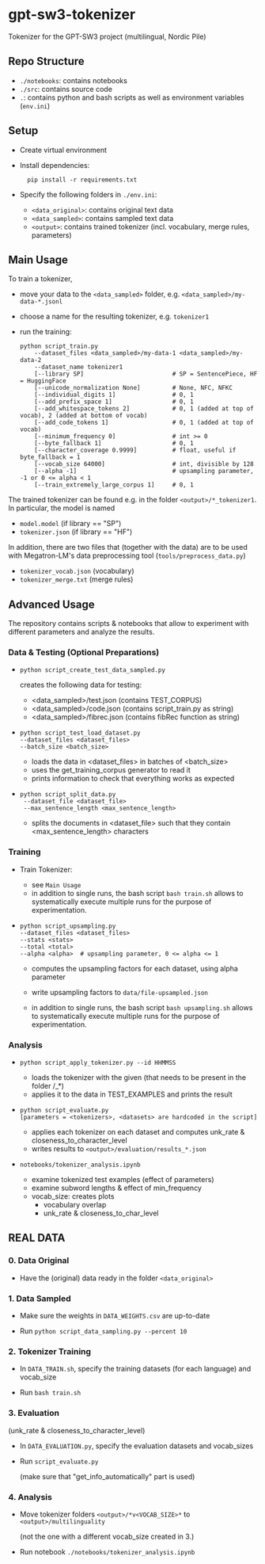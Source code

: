 # gpt-sw3-tokenizer

Tokenizer for the GPT-SW3 project (multilingual, Nordic Pile)

## Repo Structure

- `./notebooks`: contains notebooks
- `./src`: contains source code
- `.`: contains python and bash scripts as well as environment variables (`env.ini`)



## Setup

- Create virtual environment

- Install dependencies:

        pip install -r requirements.txt

- Specify the following folders in `./env.ini`:
  - `<data_original>`: contains original text data
  - `<data_sampled>`: contains sampled text data
  - `<output>`: contains trained tokenizer (incl. vocabulary, merge rules, parameters)

## Main Usage

To train a tokenizer, 
- move your data to the `<data_sampled>` folder, e.g. `<data_sampled>/my-data-*.jsonl`
- choose a name for the resulting tokenizer, e.g. `tokenizer1`
- run the training:

  ```
  python script_train.py 
      --dataset_files <data_sampled>/my-data-1 <data_sampled>/my-data-2
      --dataset_name tokenizer1
      [--library SP]                         # SP = SentencePiece, HF = HuggingFace
      [--unicode_normalization None]         # None, NFC, NFKC
      [--individual_digits 1]                # 0, 1
      [--add_prefix_space 1]                 # 0, 1
      [--add_whitespace_tokens 2]            # 0, 1 (added at top of vocab), 2 (added at bottom of vocab)
      [--add_code_tokens 1]                  # 0, 1 (added at top of vocab)
      [--minimum_frequency 0]                # int >= 0
      [--byte_fallback 1]                    # 0, 1
      [--character_coverage 0.9999]          # float, useful if byte_fallback = 1
      [--vocab_size 64000]                   # int, divisible by 128
      [--alpha -1]                           # upsampling parameter, -1 or 0 <= alpha < 1
      [--train_extremely_large_corpus 1]     # 0, 1
  ```

The trained tokenizer can be found e.g. in the folder `<output>/*_tokenizer1`. 
In particular, the model is named
- `model.model` (if library == "SP")
- `tokenizer.json` (if library == "HF")

In addition, there are two files that (together with the data) are to be used with 
Megatron-LM's data preprocessing tool (`tools/preprocess_data.py`)
- `tokenizer_vocab.json` (vocabulary)
- `tokenizer_merge.txt` (merge rules)


## Advanced Usage

The repository contains scripts & notebooks that 
allow to experiment with different parameters 
and analyze the results.

### Data & Testing (Optional Preparations)

- ```
  python script_create_test_data_sampled.py
  ```

  creates the following data for testing: 
    - <data_sampled>/test.json   (contains TEST_CORPUS)
    - <data_sampled>/code.json   (contains script_train.py as string)
    - <data_sampled>/fibrec.json (contains fibRec function as string)

- ```
  python script_test_load_dataset.py
  --dataset_files <dataset_files>
  --batch_size <batch_size>
  ```
  - loads the data in <dataset_files> in batches of <batch_size>
  - uses the get_training_corpus generator to read it
  - prints information to check that everything works as expected

- ```
  python script_split_data.py  
   --dataset_file <dataset_file>
   --max_sentence_length <max_sentence_length>
  ```
  - splits the documents in <dataset_file> such that they contain <max_sentence_length> characters

### Training

- Train Tokenizer: 
  - see `Main Usage`
  - in addition to single runs, 
  the bash script `bash train.sh` allows to systematically 
  execute multiple runs for the purpose of experimentation.

- ```
  python script_upsampling.py
  --dataset_files <dataset_files>
  --stats <stats>
  --total <total>
  --alpha <alpha>  # upsampling parameter, 0 <= alpha <= 1
  ```
  - computes the upsampling factors for each dataset, using alpha parameter
  - write upsampling factors to `data/file-upsampled.json`
      
  - in addition to single runs,
  the bash script `bash upsampling.sh` allows to systematically
  execute multiple runs for the purpose of experimentation.

### Analysis

- ```
  python script_apply_tokenizer.py --id HHMMSS
  ```
  - loads the tokenizer with the given <id> (that needs to be present in the folder <output>/<id>_*)
  - applies it to the data in TEST_EXAMPLES and prints the result
  
- ```
  python script_evaluate.py
  [parameters = <tokenizers>, <datasets> are hardcoded in the script]
  ```
  - applies each tokenizer on each dataset and computes unk_rate & closeness_to_character_level
  - writes results to `<output>/evaluation/results_*.json`


- `notebooks/tokenizer_analysis.ipynb`
  - examine tokenized test examples (effect of parameters)
  - examine subword lengths & effect of min_frequency
  - vocab_size: creates plots
    - vocabulary overlap 
    - unk_rate & closeness_to_char_level

## REAL DATA

### 0. Data Original

- Have the (original) data
  ready in the folder `<data_original>`

### 1. Data Sampled

- Make sure the weights in `DATA_WEIGHTS.csv` are up-to-date

- Run `python script_data_sampling.py --percent 10`

### 2. Tokenizer Training

- In `DATA_TRAIN.sh`, specify the training datasets (for each language) and vocab_size

- Run `bash train.sh`

### 3. Evaluation
(unk_rate & closeness_to_character_level)

- In `DATA_EVALUATION.py`, specify the evaluation datasets and vocab_sizes

- Run `script_evaluate.py`

  (make sure that "get_info_automatically" part is used)

### 4. Analysis

- Move tokenizer folders `<output>/*v<VOCAB_SIZE>*` to `<output>/multilinguality`

  (not the one with a different vocab_size created in 3.)
- Run notebook `./notebooks/tokenizer_analysis.ipynb`
